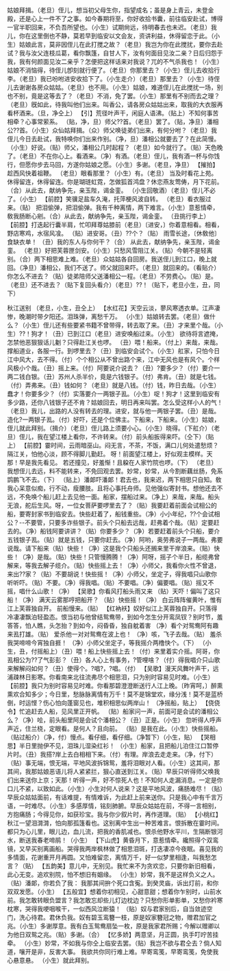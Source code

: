 <!-- { "loadSidebar": true } -->
姑娘拜揖。（老旦）侄儿，想当初父母生你，指望成名；虽是身上青云，未登金殿，还是心上一件不了之事。如今春期将至，你好收拾书囊，前往临安赴试，博得一官半职回来，不负吾所望也。（小生）试期尙远，待明春去也未迟。（老旦）我儿，你在这里倒也不静，莫若早到临安以文会友，资讲利益，休得留恋于此。（小生）姑娘此言，莫非因侄儿在此打搅之故？（老旦）我岂为你在此搅扰，要你去赴试？我与汝父连枝瓜葛，看你飘篷，自甘人下，汝有何面目见汝二亲？日后归怨于我，我有何颜面见汝二亲乎？怎便把这样话来对我说？兀的不气杀我也！（小生）姑娘不消恼得，待侄儿卽刻就行便了。（老旦）你那里去？（小生）侄儿去收拾行李。（老旦）我已吩咐进安收拾下了。（小生走介）（老旦）那里去？（小生）待侄儿去谢谢各房众姑姑。（老旦）也不用。（小生）姑娘，难道侄儿在此搅扰一场，别也不别，竟是这等去了？（老旦）不消，免了罢。（小生）那里有不别而去之理？（老旦）旣如此，待我叫他们出来。叫香公，请各房众姑姑出来，取我的大衣服再看杯酒来。（旦，净仝上）
【引】荒径叶声干，闲庭人语沸。（贴上）不知何事苦相牵？心事常萦系。
（贴，净，旦）师父??首。（老旦）罢了。（贴，净旦）潘相公??首。（小生）众仙姑拜揖。（众）师父唤徒弟们出来，有何分咐？（老旦）我侄儿今日去赴试，我特唤你们出来作别。（净，旦）潘相公就要去了？在此简慢。（小生）好说。（贴）师父，潘相公几时起程？（老旦）如今就行了。（贴）天色晚了。（老旦）不在你心上。看酒来。（净）有酒。（老旦）侄儿，我有酒一杯与你饯行，但愿你步去马回，方遂你姑娘之愿。（小生）多谢。（老旦，净旦）
【摧拍】趁西风快着祖鞭。
（老旦）眼看那里？（小生）有。（老旦）
当及时看花上苑。休得留连，休得留连。你是瑚琏虹霓，怎做狐首鸿盘？休恋燕友莺俦，月下花前。（合）从此去，献纳争先，亲玉陛，谒金銮。
（小生回敬酒）（老旦）侄儿不必了。（小生）
【前腔】笑骥足盐车久淹，托萍梗风波自转。
（老旦）看衣服过来。（贴）
把泪偷弹，把泪偷弹。我有千种离情，两下难言。（小生）意惹情牵，敎我肠断心剜。（合）从此去，献纳争先，亲玉陛，谒金銮。
（丑挑行李上）
【前腔】打迭起行囊半肩，忙叩拜尊姑膝前（老旦）〔进安，〕你着意相看。相看，野店寒鸡，水宿风飡。
（贴）进安哥。（丑）??个？（贴）
雨雪长途，〔休敎他〕食缺衣单！
（丑）我的东人与你何干？（合）
从此去，献纳争先，亲玉陛，谒金銮。
（老旦）好把芙蓉匣剑安。（小生）只愁风雪阻江关。（贴）今朝不是轻离别。（合）两下相思难上难。（老旦）众姑姑各自回房。我送侄儿到江口，晚上就回。（净旦）潘相公，我们不送了。师父就回来吓。（老旦）就回来的。（看贴介）你怎么不进去？（贴）徒弟陪师父送潘相公一程。（老旦）不劳费心。（贴）是。（老旦）还不进去？（贴下复回头看介）（老旦）??！（贴下，老旦小生，丑，同下）
 
秋江送别
（老旦，小生，丑仝上）
【水红花】天空云淡，蓼风寒透衣单。江声凄惨，晚潮时带夕阳还。泪珠弹，离愁千万。
（小生）姑娘转去罢。（老旦）做什么？（小生）侄儿还有些要紧书籍不曾带得，转去取了来。（丑）才来里个哉。（小生）??！狗才！（丑）已到江口（老旦）进安唤船过来。（小生）
欲待将言遮掩，怎禁他恶狠狠话儿劖？只得赴江关也啰。
（丑）喂！船来。（付上）来哉，来哉。撑船道业，各服一行。到啰里去？（丑）到临安会试个。（小生）舡家，只怕今日江中风大，去不得。（付）个个相公从不曾出路个来，江中无风也是有风个。个样风极小个哉。（丑）摇上来。（付）阿要说介说去？（丑）?要多少？（付）要介一两二钱白银。（丑）苏州人杀半价，竟是六钱银子。（付）弗肯。（丑）就是七钱。（付）弄弗来。（丑）钱如何？（老旦）就是八钱。（付）钱，昨日去哉。（小生）蠢才！你要多少？（付）实落要介一两银子厾。（小生）哫！狗才！这里到临安有多少路，还你八钱银子还不肯？姑娘回去，明日再来叫罢。怎么受这样小人的气！（老旦）我儿，出路的人没有转去的理。进安，就与他一两银子罢。（丑）是哉。造化?一两银子厾。（付）好吓，还是个位佛主。下船来，下船来。（小生）姑娘，侄儿就此拜别。（揖介）（老旦）侄儿路上须要小心。（小生）晓得。（下舡介）（老旦）侄儿，我在望江楼上看你，不许转来。（付）前头船扳得来吓。（仝下）（贴上）
【前腔】霎时间，云雨暗巫山。闷无言，不茶，不饭，满口儿何处遣愁烦？隔江关，怕他心淡，顾不得脚儿勤赶。
呀！前面望江楼上，好似观主模样。天那！早是我先看见。
若还撞见，好羞惭！且躱在人家竹院也啰。（下）
（老旦）我想侄儿去远，料不能转来，不免回观去罢。妙常，妙常，从今割断藕丝肠，免系鹍鹏飞不去。（下）
（贴上）潘郞吓潘郞！君去也，我来迟，两下相思只自知。敎我心呆意似痴，行不动，瘦腰肢。且将心事托舟师。见他强似寄封书。想他还去不远，不免唤个船儿赶上去见他一面。船家，摆船过来。（净上）来哉，来哉。船头无浪，舵后生风。呀，一位女菩萨要啰里去了？（贴）我要赶着前面会试相公的船，要寄封家书到临安去。快些赶着了，船钱重些。（净）小小年纪，??个会试相公？--不要管，只要多诈些银子。前头个只船去远哉，赶弗着个哉。（贴）定要赶去的。（净）船钱阿要讲讲？（贴）你要多少？（净）若要赶着前头个只船，要介五钱银子厾。（贴）就是五钱，只要你赶去。（净）阿哟，奥劳弗说子一两哉。弗要说哉。请下船来（贴）快些！（净）这是我个只船头还搁来里干岸浪来。（贴）快些！（净）是哉。（贴）快些！只管慢腾腾！（净）阿呀，摇子个半日，船缆弗曾解来，等我去解子缆介。（贴）快些摇上去！（净）小师父，我看你火性不曾退，来出??家？（贴）不要胡说！快些摇！（净）小师父，坐定子，得我唱只山歌你听听吓。（贴）不要。（净）得我唱。（贴）不要唱。（净）偏要唱。（贴）摇又不摇，唱什么山歌！（净）
【吴歌】你看风打船头雨又来
（贴）天吓！偏叫了这只船！（净）
满天云雾那哼把船开？
（贴）快些摇！（净）
白云阵阵催黄叶，惟有江上芙蓉独自开。
前船慢来。（贴）
【红衲袄】奴好似江上芙蓉独自开。只落得冷凄凄飘泊轻盈态。恨当初与他曾结鸳鸯带，到如今怎生分开鸾凤钗？别时节，羞答答，怕人瞧，头怎抬？到如今，闷昏昏，独自躭着害
（净）看个对鸳鸯阿有趣来厾打雄。（贴）
爱杀他一对对鸳鸯在波上也！
（净）咳，飞子去哉。（贴）
羞杀我哭啼啼今宵独自捱！
（净）小师父坐定子，等我摇介两橹快个。（下）
（小生，丑，付摇船上）（丑）喂！船上快些摇上去！（付）来里着实介摇。阿哥，你厾相公为??了气彭彭？（丑）各人心上有事务，?管哩啥？（付）得我唱介只山歌来解解闷如何？（丑）使得个。?唱?，?唱。（付）
【吴歌】漫天风舞叶声干，远浦疎林日影寒。你看南来北往流弗尽个相思泪，只为别时容易见时难。（小生）
【前腔】我只为别时容易见时难。你看那碧澄澄断送行人江上晚。〔昨宵呵，〕醉熏熏欢合知多少；今日里，愁脉脉离情有万千！莫不是锦堂欢，缘分浅！莫不是蓝桥倒，时运悭？伤心怕向蓬窗见也，堆积相思似两岸山！
（净摇船，贴上）
【侥侥令】忙追赶去人船，见风里正开帆。
（贴）船家问一声，前面可是会试的潘相公么？（净）哙，前头船里阿是会试个潘相公？（丑）正是。（小生）
忽听得人呼声声近，住兰桡，定眼看。是何人？且向前。
（贴）是我在此。（小生）快些摇船。（贴过船介）（净，付）慢点。看仔细，看仔细。（净暂下）（小生，贴）
【哭相思】半日里抛伊不见，泪珠儿湿染红衫！
（小生）船家，且把船儿泊住江口暂停片时。（丑）我搭?岸上去白相相下来。（付）有理。岸浪去走走来。（净，付下）
（贴）事无端，恨无端，平地风波拆锦鸳，羞将泪眼对人看。（小生）这其间，那其间，我那姑娘恶语儿将人紧紧拦，狠心直送到江关。（贴）早辰只听得师父唤我们出来送你上京；天那！听得一声，好不惊死人也！不知何人走漏消息。一定是你口儿不紧，以致如此。（小生）小生对何人说来？这是平地风波，痛肠难尽！（贴）早辰众姑姑面前，有话难提，有情难诉，为此赶上前来送你。只是我心中有千言万语，一时难尽。（小生）多感厚情，铭刻肺腑。早辰众姑姑在前，不得一言相别，方抱痛肠；今得见你，如获珍宝。我与你少叙片时，再作道理。（贴）
【小桃红】秋江一望泪潸潸，怕向那孤篷看也。这别离中生出一种苦难言。恨拆散在霎时间。都只为心儿里，眼儿边，血儿流，把我的香肌减也。恨杀他野水平川，生隔断银河水，断送我春老啼鹃！（小生）
【下山虎】黄昏月下，意惹情牵。纔照得个双鸾镜，又早买别离画船。哭得我两岸枫林做了相思泪斑，打迭凄凉今夜眠。喜见我的多情面，花谢重开月再圆。又怕难留恋，离情万千，好一似梦里相逢，叫我愁怎言？（贴）
【五韵美】意儿中，无别见。我忙来不为贪欢恋，只要你新旧相看，此心无变。追欢别院，怕不想旧有姻缘。
（小生）妙常，我不是这样负义之人。（贴）潘郞，你若负了我：
我那其间拚个死口含寃。到癸灵庙，诉出灯前，和你双双发愿。（小生）
【五般宜】想着你初相见，心甜意甜；想着你乍别时，山前水前。我怎敢转眼负盟言？我怎敢忘却些儿灯边枕边？只愁你形单影单，又愁你衿寒枕寒，哭得我哽咽喉干，一似西风泣断猿！
（贴）奴与君家别后，自当敛迹空门，洗心待君。君休负我。奴有碧玉鸾簪一枝，原是奴家簪冠之物，赠君加官之兆。（小生）多谢厚意。我有白玉鸳鸯扇坠一枚，原是我家君所赐；今解以赠卿以为他日双鸳之兆。（贴）多谢。（合）
【忆多娇】两意坚，月正圆，执手叮咛苦挂牵。
（小生）妙常，不如我与你仝上临安去罢。（贴）我岂不欲与君仝去？倘人知道，嚷开是非，反害大事。
我欲共你同行难上难。早寄鸾笺，早寄鸾笺，免使我心悬意悬。
（小生）就此拜别。
